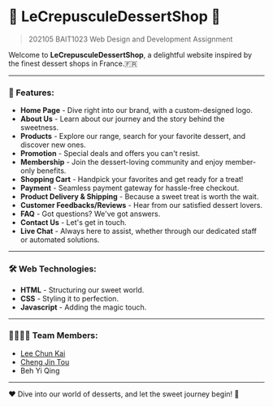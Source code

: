# 🍰 LeCrepusculeDessertShop 🍰
> 202105 BAIT1023 Web Design and Development Assignment

Welcome to **LeCrepusculeDessertShop**, a delightful website inspired by the finest dessert shops in France.🇫🇷 

---

### 🌟 Features:
- **Home Page** - Dive right into our brand, with a custom-designed logo.
- **About Us** - Learn about our journey and the story behind the sweetness.
- **Products** - Explore our range, search for your favorite dessert, and discover new ones.
- **Promotion** - Special deals and offers you can't resist.
- **Membership** - Join the dessert-loving community and enjoy member-only benefits.
- **Shopping Cart** - Handpick your favorites and get ready for a treat!
- **Payment** - Seamless payment gateway for hassle-free checkout.
- **Product Delivery & Shipping** - Because a sweet treat is worth the wait.
- **Customer Feedbacks/Reviews** - Hear from our satisfied dessert lovers.
- **FAQ** - Got questions? We've got answers.
- **Contact Us** - Let's get in touch.
- **Live Chat** - Always here to assist, whether through our dedicated staff or automated solutions.

---

### 🛠️ Web Technologies:
- **HTML** - Structuring our sweet world.
- **CSS** - Styling it to perfection.
- **Javascript** - Adding the magic touch.

---

### 👩‍💻👨‍💻 Team Members:
- [Lee Chun Kai](https://github.com/BananaKing123)
- [Cheng Jin Tou](https://github.com/ACJT123)
- Beh Yi Qing

---

❤️ Dive into our world of desserts, and let the sweet journey begin! 🍮
